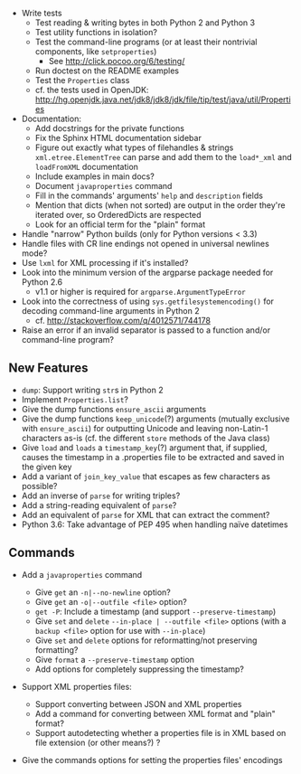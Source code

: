 - Write tests
    - Test reading & writing bytes in both Python 2 and Python 3
    - Test utility functions in isolation?
    - Test the command-line programs (or at least their nontrivial components,
      like `setproperties`)
        - See <http://click.pocoo.org/6/testing/>
    - Run doctest on the README examples
    - Test the `Properties` class
    - cf. the tests used in OpenJDK: <http://hg.openjdk.java.net/jdk8/jdk8/jdk/file/tip/test/java/util/Properties>
- Documentation:
    - Add docstrings for the private functions
    - Fix the Sphinx HTML documentation sidebar
    - Figure out exactly what types of filehandles & strings
      `xml.etree.ElementTree` can parse and add them to the `load*_xml` and
      `loadFromXML` documentation
    - Include examples in main docs?
    - Document `javaproperties` command
    - Fill in the commands' arguments' `help` and `description` fields
    - Mention that dicts (when not sorted) are output in the order they're
      iterated over, so OrderedDicts are respected
    - Look for an official term for the "plain" format
- Handle "narrow" Python builds (only for Python versions < 3.3)
- Handle files with CR line endings not opened in universal newlines mode?
- Use `lxml` for XML processing if it's installed?
- Look into the minimum version of the argparse package needed for Python 2.6
    - v1.1 or higher is required for `argparse.ArgumentTypeError`
- Look into the correctness of using `sys.getfilesystemencoding()` for decoding
  command-line arguments in Python 2
    - cf. <http://stackoverflow.com/q/4012571/744178>
- Raise an error if an invalid separator is passed to a function and/or
  command-line program?

New Features
------------
- `dump`: Support writing `str`s in Python 2
- Implement `Properties.list`?
- Give the dump functions `ensure_ascii` arguments
- Give the dump functions `keep_unicode`(?) arguments (mutually exclusive with
  `ensure_ascii`) for outputting Unicode and leaving non-Latin-1 characters
  as-is  (cf. the different `store` methods of the Java class)
- Give `load` and `loads` a `timestamp_key`(?) argument that, if supplied,
  causes the timestamp in a .properties file to be extracted and saved in the
  given key
- Add a variant of `join_key_value` that escapes as few characters as possible?
- Add an inverse of `parse` for writing triples?
- Add a string-reading equivalent of `parse`?
- Add an equivalent of `parse` for XML that can extract the comment?
- Python 3.6: Take advantage of PEP 495 when handling naïve datetimes

Commands
--------
- Add a `javaproperties` command
    - Give `get` an `-n|--no-newline` option?
    - Give `get` an `-o|--outfile <file>` option?
    - `get -P`: Include a timestamp (and support `--preserve-timestamp`)
    - Give `set` and `delete` `--in-place | --outfile <file>` options (with a
      `backup <file>` option for use with `--in-place`)
    - Give `set` and `delete` options for reformatting/not preserving
      formatting?
    - Give `format` a `--preserve-timestamp` option
    - Add options for completely suppressing the timestamp?

- Support XML properties files:
    - Support converting between JSON and XML properties
    - Add a command for converting between XML format and "plain" format?
    - Support autodetecting whether a properties file is in XML based on file
      extension (or other means?) ?

- Give the commands options for setting the properties files' encodings
